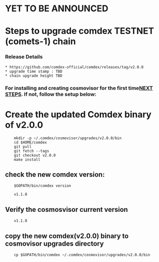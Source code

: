 # YET TO BE ANNOUNCED

# Steps to upgrade comdex TESTNET (comets-1) chain

### Release Details
    * https://github.com/comdex-official/comdex/releases/tag/v2.0.0
    * upgrade time stamp : TBD
    * chain upgrade height TBD


### For installing and creating cosmovisor for the first time[NEXT STEPS](#https://github.com/comdex-official/networks/blob/main/testnet/cosmovisor-setup.md). If not, follow the setup below:

# Create the updated Comdex binary of v2.0.0

```shell
    mkdir -p ~/.comdex/cosmovisor/upgrades/v2.0.0/bin
    cd $HOME/comdex
    git pull
    git fetch --tags
    git checkout v2.0.0
    make install
```

## check the new comdex version:

```shell
    $GOPATH/bin/comdex version
```

```shell
    v1.1.0
```

## Verify the cosmosvisor current version

```shell
    v1.1.0
```
## copy the new comdex(v2.0.0) binary to cosmovisor upgrades directory

```shell
    cp $GOPATH/bin/comdex ~/.comdex/cosmovisor/upgrades/v2.0.0/bin
```
